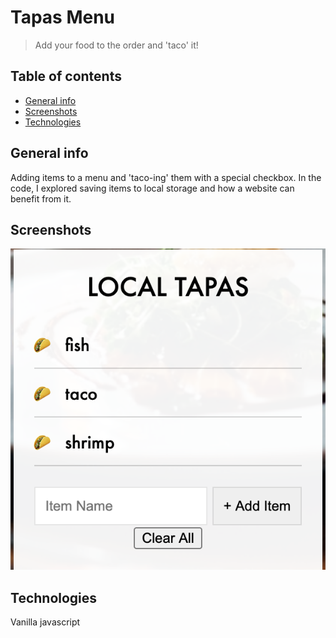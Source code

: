 # Tapas Menu
> Add your food to the order and 'taco' it!

## Table of contents
* [General info](#general-info)
* [Screenshots](#screenshots)
* [Technologies](#technologies)

## General info
Adding items to a menu and 'taco-ing' them with a special checkbox. In the code, I explored saving items to local storage and how a website can benefit from it.

## Screenshots
![Example screenshot](./img/screenshot.png)

## Technologies
Vanilla javascript
